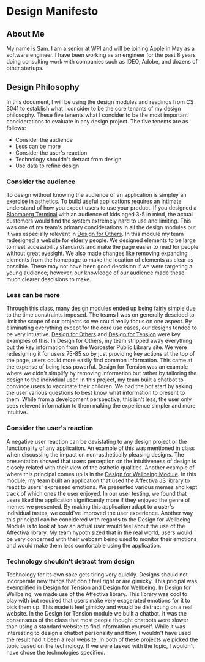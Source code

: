 # Design Manifesto

## About Me

My name is Sam. I am a senior at WPI and will be joining Apple in May as a software engineer. I have been working as an engineer for the past 8 years doing consulting work with companies such as IDEO, Adobe, and dozens of other startups.

## Design Philosophy

In this document, I will be using the design modules and readings from CS 3041 to establish what I concider to be the core tenants of my design philosophy. These five tenents what I concider to be the most important conciderations to evaluate in any design project. The five tenents are as follows:
* Consider the audience
* Less can be more
* Consider the user's reaction
* Technology shouldn't detract from design
* Use data to refine design

### Consider the audience

To design without knowing the audience of an application is simpley an exercise in asthetics. To build useful applications requires an intimate understand of how you expect users to use your product. If you designed a [Bloomberg Terminal](https://en.wikipedia.org/wiki/Bloomberg_Terminal) with an audience of kids aged 3-5 in mind, the actual customers would find the system extremely hard to use and limiting.
This was one of my team's primary conciderations in all the design modules but it was especially relevent in [Design for Others](https://medium.com/@jpking_52113/design-for-others-b027c6e6d53e). In this module my team redesigned a website for elderly people. We designed elements to be large to meet accessibility standards and make the page easier to read for people without great eyesight. We also made changes like removing expanding elements from the homepage to make the location of elements as clear as possible. These may not have been good descision if we were targeting a young audience; however, our knowledge of our audience made these much clearer descisions to make.

### Less can be more

Through this class, many design modules ended up being fairly simple due to the time constraints imposed. The teams I was on generally descided to limit the scope of our projects so we could really focus on one aspect. By eliminating everything except for the core use cases, our designs tended to be very intuative. [Design for Others](https://medium.com/@jpking_52113/design-for-others-b027c6e6d53e) and [Design for Tension](https://medium.com/@sambaumgarten/design-for-tension-4b97ecd66969) were key examples of this. In Design for Others, my team stripped away everything but the key information from the Worcester Public Library site. We were redesigning it for users 75-85 so by just providing key actions at the top of the page, users could more easily find common information. This came at the expense of being less powerful. Design for Tension was an example where we didn't simplify by removing information but rather by tailoring the design to the individual user. In this project, my team built a chatbot to convince users to vaccinate their children. We had the bot start by asking the user various questions to best know what information to present to them. While from a development perspective, this isn't less, the user only sees relevent information to them making the experience simpler and more intuitive.

### Consider the user's reaction

A negative user reaction can be devistating to any design project or the functionality of any application. An example of this was mentioned in class when discussing the impact on non-asthetically pleasing designs. The presentation showed that users perception on the intuitiveness of design is closely related with their view of the asthetic qualities. Another example of where this principal comes up is in the [Design for Wellbeing Module](https://medium.com/@sambaumgarten/design-for-wellbeing-f4c02c109f0e). In this module, my team built an application that used the Affectiva JS library to react to users' expressed emotions. We presented various memes and kept track of which ones the user enjoyed. In our user testing, we found that users liked the application significantly more if they enjoyed the genre of memes we presented. By making this application adapt to a user's individual tastes, we could've improved the user experience. Another way this principal can be concidered with regards to the Design for Wellbeing Module is to look at how an actual user would feel about the use of the Affectiva library. My team hypothisized that in the real world, users would be very concerned with their webcam being used to monitor their emotions and would make them less comfortable using the application.

### Technology shouldn't detract from design

Technology for its own sake gets tiring very quickly. Designs should not incorperate new things that don't feel right or are gimicky. This pricipal was exemplified in [Design for Tension](https://medium.com/@sambaumgarten/design-for-tension-4b97ecd66969) and [Design for Wellbeing](https://medium.com/@sambaumgarten/design-for-wellbeing-f4c02c109f0e). In Design for Wellbeing, we made use of the Affectiva library. This library was cool to play with but required that users make very exagerated emotions for it to pick them up. This made it feel gimicky and would be distracting on a real website. In the Design for Tension module we built a chatbot. It was the consensous of the class that most people thought chatbots were slower than using a standard website to find information yourself. While it was interesting to design a chatbot personality and flow, I wouldn't have used the result had it been a real website. In both of these projects we picked the topic based on the technology. If we were tasked with the topic, I wouldn't have chose the technologies specified.

